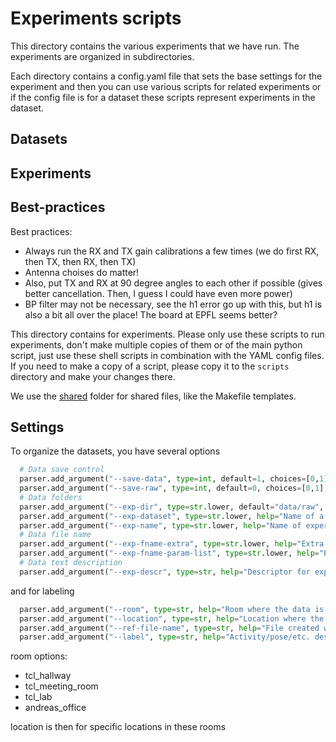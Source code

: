 # Experiments scripts

This directory contains the various experiments that we have run. The experiments are organized in subdirectories.

Each directory contains a config.yaml file that sets the base settings for the experiment and then you can use various scripts for related experiments or if the config file is for a dataset these scripts represent experiments in the dataset.

## Datasets

## Experiments

## Best-practices

Best practices:
- Always run the RX and TX gain calibrations a few times (we do first RX, then TX, then RX, then TX)
- Antenna choises do matter!
- Also, put TX and RX at 90 degree angles to each other if possible (gives better cancellation. Then, I guess I could have even more power)
- BP filter may not be necessary, see the h1 error go up with this, but h1 is also a bit all over the place! The board at EPFL seems better?

This directory contains for experiments. Please only use these scripts to run experiments, don't make multiple copies of them or of the main python script, just use these shell scripts in combination with the YAML config files. If you need to make a copy of a script, please copy it to the `scripts` directory and make your changes there.

We use the [shared](shared) folder for shared files, like the Makefile templates.

## Settings

To organize the datasets, you have several options

```python
  # Data save control
  parser.add_argument("--save-data", type=int, default=1, choices=[0,1], help="Save data.")
  parser.add_argument("--save-raw", type=int, default=0, choices=[0,1], help="Save raw data.")
  # Data folders
  parser.add_argument("--exp-dir", type=str.lower, default="data/raw", help="Directory to save data.")
  parser.add_argument("--exp-dataset", type=str.lower, help="Name of a dataset. This helps separate data into different folders instead of mixing things.")
  parser.add_argument("--exp-name", type=str.lower, help="Name of experiment used as prefix for file names.")
  # Data file name
  parser.add_argument("--exp-fname-extra", type=str.lower, help="Extra text in file name after exp_name.")
  parser.add_argument("--exp-fname-param-list", type=str.lower, help="Parameters for experiment file name separated by spaces, e.g. 'rf_atten_tx0 rf_gain_rx'")
  # Data text description
  parser.add_argument("--exp-descr", type=str, help="Descriptor for experiment in logfile (no effect on filename).")
```

and for labeling

```python
  parser.add_argument("--room", type=str, help="Room where the data is collected")
  parser.add_argument("--location", type=str, help="Location where the data is collected. Usually an indicator like pos 1")
  parser.add_argument("--ref-file-name", type=str, help="File created where a room/environment is static to act as reference to current data. These should be stored in the same directory, so don't change exp_name etc. Leave empty if you don't have a reference or if this is a reference itself.")
  parser.add_argument("--label", type=str, help="Activity/pose/etc. descriptor")
```

room options:
- tcl_hallway
- tcl_meeting_room
- tcl_lab
- andreas_office

location is then for specific locations in these rooms
